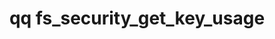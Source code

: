 ---
category: fs
command: fs_security_get_key_usage
keywords: qq, qq_cli, fs_security_get_key_usage
optional_options:
- alternate:
  - --key
  help: The key identifier or name for which to show usage information.
  name: -k
  required: true
- alternate: []
  help: Print the output in JSON format. By default, the output is in a table.
  name: --json
  required: false
permalink: /qq-cli-command-guide/fs/fs_security_get_key_usage.html
positional_options: []
sidebar: qq_cli_command_reference_sidebar
summary: This section explains how to use the <code>qq fs_security_get_key_usage</code>
  command.
synopsis: Show information about snapshot and snapshot policy usage for a key from
  the file system key store.
title: qq fs_security_get_key_usage
usage: qq fs_security_get_key_usage [-h] -k KEY [--json]
zendesk_source: qq CLI Command Guide

---